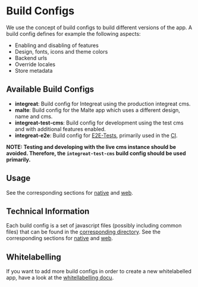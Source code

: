 # Build Configs

We use the concept of build configs to build different versions of the app. A build config defines for example the following aspects:
* Enabling and disabling of features
* Design, fonts, icons and theme colors
* Backend urls
* Override locales
* Store metadata

## Available Build Configs

* **integreat**: Build config for Integreat using the production integreat cms.
* **malte**: Build config for the Malte app which uses a different design, name and cms.
* **integreat-test-cms**: Build config for development using the test cms and with additional features enabled.
* **integreat-e2e**: Build config for [E2E-Tests](native/docs/e2e-testing.md), primarily used in the [CI](cicd.md).

**NOTE: Testing and developing with the live cms instance should be avoided. Therefore, the `integreat-test-cms` build config should be used primarily.**

## Usage

See the corresponding sections for [native](native/docs/build-configs.md#using-a-build-config) and [web](web/docs/build-configs.md#using-a-build-config).

## Technical Information

Each build config is a set of javascript files (possibly including common files) that can be found in the [corresponding directory](../build-configs/configs).
See the corresponding sections for [native](native/docs/build-configs.md#technical-information) and [web](web/docs/build-configs.md#technical-information).

## Whitelabelling

If you want to add more build configs in order to create a new whitelabelled app, have a look at the [whitellabelling docu](whitelabelling.md).
